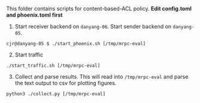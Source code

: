This folder contains scripts for content-based-ACL policy.
**Edit config.toml and phoenix.toml first**

1. Start receiver backend on `danyang-06`. Start sender backend on
   `danyang-05`.
```
cjr@danyang-05 $ ./start_phoenix.sh [/tmp/mrpc-eval]
```

2. Start traffic
```
./start_traffic.sh [/tmp/mrpc-eval]
```

3. Collect and parse results. This will read into `/tmp/mrpc-eval` and
   parse the text output to csv for plotting figures.
```
python3 ./collect.py [/tmp/mrpc-eval]
```

